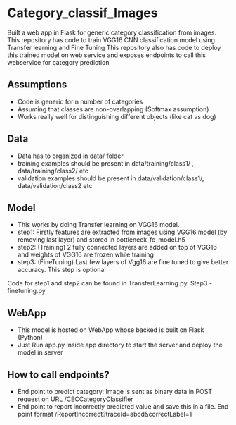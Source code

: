 # Category_classif_Images
Built a web app in Flask for generic category classification from images. 
This repository has code to train VGG16 CNN classification model using Transfer learning and Fine Tuning
This repository also has code to deploy this trained model on web service and exposes endpoints to call this webservice for category prediction

## Assumptions
- Code is generic for n number of categories
- Assuming that classes are non-overlapping (Softmax assumption)
- Works really well for distinguishing different objects (like cat vs dog)

## Data
- Data has to organized in data/ folder
- training examples should be present in data/training/class1/ , data/training/class2/ etc
- validation examples should be present in data/validation/class1/, data/validation/class2 etc

## Model
- This works by doing Transfer learning on VGG16 model.
- step1: Firstly features are extracted from images using VGG16 model (by removing last layer) and stored in bottleneck_fc_model.h5
- step2: (Training) 2 fully connected layers are added on top of VGG16 and weights of VGG16 are frozen while training
- step3: (FineTuning) Last few layers of Vgg16 are fine tuned to give better accuracy. This step is optional

Code for step1 and step2 can be found in TransferLearning.py. Step3 - finetuning.py

## WebApp
- This model is hosted on WebApp whose backed is built on Flask (Python)
- Just Run app.py inside app directory to start the server and deploy the model in server

## How to call endpoints?
- End point to predict category: Image is sent as binary data in POST request on URL /CECCategoryClassifier 
- End point to report incorrectly predicted value and save this in a file. End point format /ReportIncorrect?traceId=abcd&correctLabel=1

